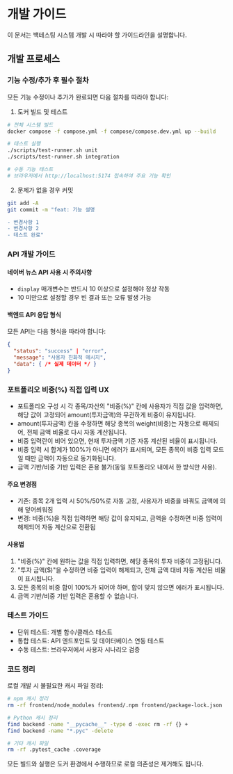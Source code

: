 # 개발 가이드

이 문서는 백테스팅 시스템 개발 시 따라야 할 가이드라인을 설명합니다.

## 개발 프로세스

### 기능 수정/추가 후 필수 절차
모든 기능 수정이나 추가가 완료되면 다음 절차를 따라야 합니다:

1. 도커 빌드 및 테스트
```bash
# 전체 시스템 빌드
docker compose -f compose.yml -f compose/compose.dev.yml up --build

# 테스트 실행
./scripts/test-runner.sh unit
./scripts/test-runner.sh integration

# 수동 기능 테스트
# 브라우저에서 http://localhost:5174 접속하여 주요 기능 확인
```

2. 문제가 없을 경우 커밋
```bash
git add -A
git commit -m "feat: 기능 설명

- 변경사항 1
- 변경사항 2
- 테스트 완료"
```

### API 개발 가이드

#### 네이버 뉴스 API 사용 시 주의사항
- `display` 매개변수는 반드시 10 이상으로 설정해야 정상 작동
- 10 미만으로 설정할 경우 빈 결과 또는 오류 발생 가능

#### 백엔드 API 응답 형식
모든 API는 다음 형식을 따라야 합니다:
```json
{
  "status": "success" | "error",
  "message": "사용자 친화적 메시지",
  "data": { /* 실제 데이터 */ }
}
```


### 포트폴리오 비중(%) 직접 입력 UX
- 포트폴리오 구성 시 각 종목/자산의 "비중(%)" 칸에 사용자가 직접 값을 입력하면, 해당 값이 고정되어 amount(투자금액)와 무관하게 비중이 유지됩니다.
- amount(투자금액) 칸을 수정하면 해당 종목의 weight(비중)는 자동으로 해제되어, 전체 금액 비율로 다시 자동 계산됩니다.
- 비중 입력란이 비어 있으면, 현재 투자금액 기준 자동 계산된 비율이 표시됩니다.
- 비중 입력 시 합계가 100%가 아니면 에러가 표시되며, 모든 종목이 비중 입력 모드일 때만 금액이 자동으로 동기화됩니다.
- 금액 기반/비중 기반 입력은 혼용 불가(동일 포트폴리오 내에서 한 방식만 사용).

#### 주요 변경점
- 기존: 종목 2개 입력 시 50%/50%로 자동 고정, 사용자가 비중을 바꿔도 금액에 의해 덮어씌워짐
- 변경: 비중(%)을 직접 입력하면 해당 값이 유지되고, 금액을 수정하면 비중 입력이 해제되어 자동 계산으로 전환됨

#### 사용법
1. "비중(%)" 칸에 원하는 값을 직접 입력하면, 해당 종목의 투자 비중이 고정됩니다.
2. "투자 금액($)"을 수정하면 비중 입력이 해제되고, 전체 금액 대비 자동 계산된 비율이 표시됩니다.
3. 모든 종목의 비중 합이 100%가 되어야 하며, 합이 맞지 않으면 에러가 표시됩니다.
4. 금액 기반/비중 기반 입력은 혼용할 수 없습니다.

### 테스트 가이드
- 단위 테스트: 개별 함수/클래스 테스트
- 통합 테스트: API 엔드포인트 및 데이터베이스 연동 테스트
- 수동 테스트: 브라우저에서 사용자 시나리오 검증

### 코드 정리
로컬 개발 시 불필요한 캐시 파일 정리:
```bash
# npm 캐시 정리
rm -rf frontend/node_modules frontend/.npm frontend/package-lock.json

# Python 캐시 정리  
find backend -name "__pycache__" -type d -exec rm -rf {} +
find backend -name "*.pyc" -delete

# 기타 캐시 파일
rm -rf .pytest_cache .coverage
```

모든 빌드와 실행은 도커 환경에서 수행하므로 로컬 의존성은 제거해도 됩니다.
